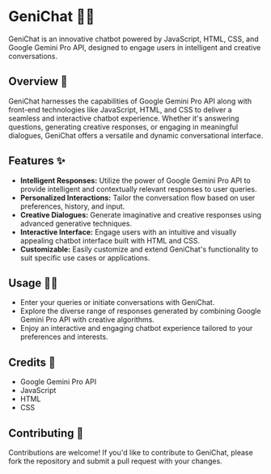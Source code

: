 # GeniChat 🤖💬

GeniChat is an innovative chatbot powered by JavaScript, HTML, CSS, and Google Gemini Pro API, designed to engage users in intelligent and creative conversations.

## Overview 🚀

GeniChat harnesses the capabilities of Google Gemini Pro API along with front-end technologies like JavaScript, HTML, and CSS to deliver a seamless and interactive chatbot experience. Whether it's answering questions, generating creative responses, or engaging in meaningful dialogues, GeniChat offers a versatile and dynamic conversational interface.

## Features ✨

- **Intelligent Responses:** Utilize the power of Google Gemini Pro API to provide intelligent and contextually relevant responses to user queries.
- **Personalized Interactions:** Tailor the conversation flow based on user preferences, history, and input.
- **Creative Dialogues:** Generate imaginative and creative responses using advanced generative techniques.
- **Interactive Interface:** Engage users with an intuitive and visually appealing chatbot interface built with HTML and CSS.
- **Customizable:** Easily customize and extend GeniChat's functionality to suit specific use cases or applications.

## Usage 🤖💡

- Enter your queries or initiate conversations with GeniChat.
- Explore the diverse range of responses generated by combining Google Gemini Pro API with creative algorithms.
- Enjoy an interactive and engaging chatbot experience tailored to your preferences and interests.

## Credits 🙌

- Google Gemini Pro API
- JavaScript
- HTML
- CSS

## Contributing 🤝

Contributions are welcome! If you'd like to contribute to GeniChat, please fork the repository and submit a pull request with your changes.
